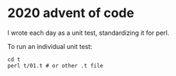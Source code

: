 # 2020 advent of code

I wrote each day as a unit test, standardizing it for perl.

To run an individual unit test:

    cd t
    perl t/01.t # or other .t file

